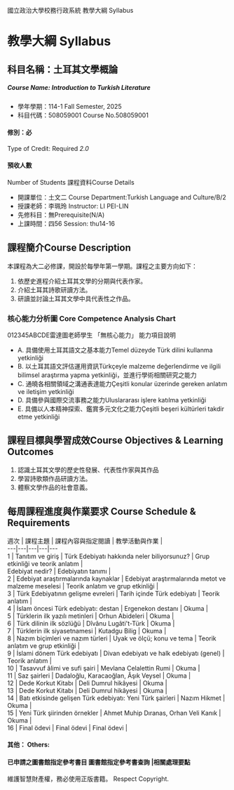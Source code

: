 國立政治大學校務行政系統 教學大綱 Syllabus
# 教學大綱 Syllabus
##  科目名稱：土耳其文學概論 
#####  Course Name: Introduction to Turkish Literature
  * 學年學期：114-1 Fall Semester, 2025 
  * 科目代碼：508059001 Course No.508059001
#### 修別：必
Type of Credit: Required 
_2.0_
#### 預收人數
Number of Students
課程資料Course Details
  * 開課單位：土文二 Course Department:Turkish Language and Culture/B/2 
  * 授課老師：李珮玲 Instructor: LI PEI-LIN 
  * 先修科目：無Prerequisite(N/A)
  * 上課時間：四56 Session: thu14-16
##  課程簡介Course Description
本課程為大二必修課，開設於每學年第一學期。課程之主要方向如下：
1. 依歷史進程介紹土耳其文學的分期與代表作家。  
2. 介紹土耳其詩歌研讀方法。  
3. 研讀並討論土耳其文學中具代表性之作品。
###  核心能力分析圖 Core Competence Analysis Chart
012345ABCDE雷達圖老師學生
「無核心能力」 
能力項目說明
  * A. 具備使用土耳其語文之基本能力Temel düzeyde Türk dilini kullanma yetkinliği
  * B. 以土耳其語文評估運用資訊Türkçeyle malzeme değerlendirme ve ilgili bilimsel araştırma yapma yetkinliği，並進行學術相關研究之能力
  * C. 通曉各相關領域之溝通表達能力Çeşitli konular üzerinde gereken anlatım ve iletişim yetkinliği
  * D. 具備參與國際交流事務之能力Uluslararası işlere katılma yetkinliği
  * E. 具備以人本精神探索、鑑賞多元文化之能力Çeşitli beşeri kültürleri takdir etme yetkinliği
##  課程目標與學習成效Course Objectives & Learning Outcomes 
1. 認識土耳其文學的歷史性發展、代表性作家與其作品
2. 學習詩歌類作品研讀方法。
3. 體察文學作品的社會意義。
##  每周課程進度與作業要求 Course Schedule & Requirements
週次 |  課程主題 |  課程內容與指定閱讀 |  教學活動與作業 |   
---|---|---|---|---  
1 |  Tanıtım ve giriş  |  Türk Edebiyatı hakkında neler biliyorsunuz?  |  Grup etkinliği ve teorik anlatım |   
Edebiyat nedir?  |  Edebiyatın tanımı |   
2 |  Edebiyat araştırmalarında kaynaklar |  Edebiyat araştırmalarında metot ve malzeme meselesi  |  Teorik anlatım ve grup etkinliği |   
3 |  Türk Edebiyatının gelişme evreleri |  Tarih içinde Türk edebiyatı |  Teorik anlatım  |   
4 | İslam öncesi Türk edebiyatı: destan | Ergenekon destanı | Okuma |   
5 | Türklerin ilk yazılı metinleri |  Orhun Abideleri |  Okuma |   
6 | Türk dilinin ilk sözlüğü | Dîvânu Lugâti't-Türk |  Okuma |   
7 |  Türklerin ilk siyasetnamesi  |  Kutadgu Bilig |  Okuma |   
8 |  Nazım biçimleri ve nazım türleri  |  Uyak ve ölçü; konu ve tema  |  Teorik anlatım ve grup etkinliği |   
9 |  İslami dönem Türk edebiyatı |  Divan edebiyatı ve halk edebiyatı (genel)  |  Teorik anlatım |   
10 |  Tasavvuf âlimi ve sufi şairi  |  Mevlana Celalettin Rumi |  Okuma |   
11 |  Saz şairleri  |  Dadaloğlu, Karacaoğlan, Âşık Veysel  |  Okuma |   
12 | Dede Korkut Kitabı |  Deli Dumrul hikâyesi  |  Okuma  |   
13 |  Dede Korkut Kitabı |  Deli Dumrul hikâyesi  |  Okuma  |   
14 | Batı etkisinde gelişen Türk edebiyatı: Yeni Türk şairleri  |  Nazım Hikmet  |  Okuma |   
15 |  Yeni Türk şiirinden örnekler  |  Ahmet Muhip Dıranas, Orhan Veli Kanık |  Okuma |   
16 | Final ödevi | Final ödevi | Final ödevi |   
####  其他： Others:
####  已申請之圖書館指定參考書目  圖書館指定參考書查詢 |相關處理要點
維護智慧財產權，務必使用正版書籍。 Respect Copyright.